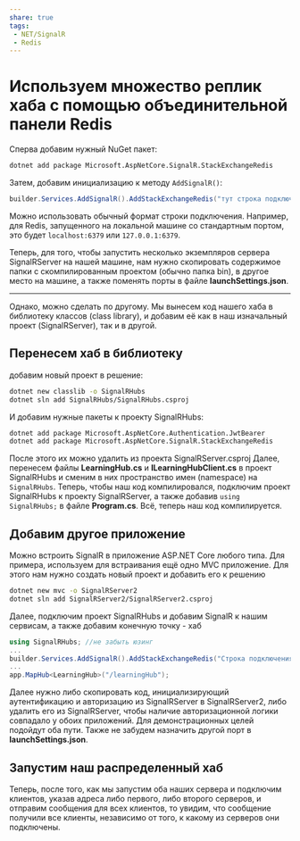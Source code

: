 ```yaml
---
share: true
tags:
 - NET/SignalR
 - Redis
---
```

# Используем множество реплик хаба с помощью объединительной панели Redis
Сперва добавим нужный NuGet пакет:
```bash
dotnet add package Microsoft.AspNetCore.SignalR.StackExchangeRedis
```
Затем, добавим инициализацию к методу `AddSignalR()`:
```csharp
builder.Services.AddSignalR().AddStackExchangeRedis("тут строка подключения Redis");
```
Можно использовать обычный формат строки подключения. Например, для Redis, запущенного на локальной машине со стандартным портом, это будет `localhost:6379` или `127.0.0.1:6379`.

Теперь, для того, чтобы запустить несколько экземпляров сервера SignalRServer на нашей машине, нам нужно скопировать содержимое папки с скомпилированным проектом (обычно папка bin), в другое место на машине, а также поменять порты в файле **launchSettings.json**.

---
Однако, можно сделать по другому. Мы вынесем код нашего хаба в библиотеку классов (class library), и добавим её как в наш изначальный проект (SignalRServer), так и в другой.
## Перенесем хаб в библиотеку
добавим новый проект в решение:
```bash
dotnet new classlib -o SignalRHubs
dotnet sln add SignalRHubs/SignalRHubs.csproj
```
И добавим нужные пакеты к проекту SignalRHubs:
```bash
dotnet add package Microsoft.AspNetCore.Authentication.JwtBearer
dotnet add package Microsoft.AspNetCore.SignalR.StackExchangeRedis
```
После этого их можно удалить из проекта SignalRServer.csproj
Далее, перенесем файлы **LearningHub.cs** и **ILearningHubClient.cs** в проект SignalRHubs и сменим в них пространство имен (namespace) на `SignalRHubs`.
Теперь, чтобы наш код компилировался, подключим проект SignalRHubs к проекту SignalRServer, а также добавив `using SignalRHubs;` в файле **Program.cs**.
Всё, теперь наш код компилируется.
## Добавим другое приложение
Можно встроить SignalR в приложение ASP.NET Core любого типа. Для примера, используем для встраивания ещё одно MVC приложение.
Для этого нам нужно создать новый проект и добавить его к решению
```bash
dotnet new mvc -o SignalRServer2
dotnet sln add SignalRServer2/SignalRServer2.csproj
```
Далее, подключим проект SignalRHubs и добавим SignalR к нашим сервисам, а также добавим конечную точку - хаб
```csharp
using SignalRHubs; //не забыть юзинг
...
builder.Services.AddSignalR().AddStackExchangeRedis("Строка подключения Redis, такая же, как в первом сервере");
...
app.MapHub<LearningHub>("/learningHub");
```
Далее нужно либо скопировать код, инициализирующий аутентификацию и авторизацию из SignalRServer в SignalRServer2, либо удалить его из SignalRServer, чтобы наличие авторизационной логики совпадало у обоих приложений. Для демонстрационных целей подойдут оба пути.
Также не забудем назначить другой порт в **launchSettings.json**.
## Запустим наш распределенный хаб
Теперь, после того, как мы запустим оба наших сервера и подключим клиентов, указав адреса либо первого, либо второго серверов, и отправим сообщения для всех клиентов, то увидим, что сообщение получили все клиенты, независимо от того, к какому из серверов они подключены.